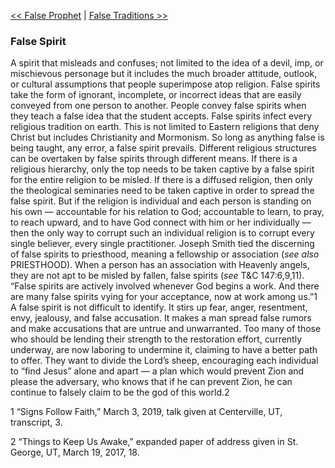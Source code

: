 [<< False Prophet](False%20Prophet.md)  |  [False Traditions >>](False%20Traditions.md)

### False Spirit
A spirit that misleads and confuses; not limited to the idea of a devil, imp, or mischievous personage but it includes the much broader attitude, outlook, or cultural assumptions that people superimpose atop religion. False spirits take the form of ignorant, incomplete, or incorrect ideas that are easily conveyed from one person to another. People convey false spirits when they teach a false idea that the student accepts. False spirits infect every religious tradition on earth. This is not limited to Eastern religions that deny Christ but includes Christianity and Mormonism. So long as anything false is being taught, any error, a false spirit prevails. Different religious structures can be overtaken by false spirits through different means. If there is a religious hierarchy, only the top needs to be taken captive by a false spirit for the entire religion to be misled. If there is a diffused religion, then only the theological seminaries need to be taken captive in order to spread the false spirit. But if the religion is individual and each person is standing on his own — accountable for his relation to God; accountable to learn, to pray, to reach upward, and to have God connect with him or her individually — then the only way to corrupt such an individual religion is to corrupt every single believer, every single practitioner. Joseph Smith tied the discerning of false spirits to priesthood, meaning a fellowship or association (*see also* PRIESTHOOD). When a person has an association with Heavenly angels, they are not apt to be misled by fallen, false spirits (*see* T&C 147:6,9,11). “False spirits are actively involved whenever God begins a work. And there are many false spirits vying for your acceptance, now at work among us.”1 A false spirit is not difficult to identify. It stirs up fear, anger, resentment, envy, jealousy, and false accusation. It makes a man spread false rumors and make accusations that are untrue and unwarranted. Too many of those who should be lending their strength to the restoration effort, currently underway, are now laboring to undermine it, claiming to have a better path to offer. They want to divide the Lord’s sheep, encouraging each individual to “find Jesus” alone and apart — a plan which would prevent Zion and please the adversary, who knows that if he can prevent Zion, he can continue to falsely claim to be the god of this world.2



1 “Signs Follow Faith,” March 3, 2019, talk given at Centerville, UT, transcript, 3.


2 “Things to Keep Us Awake,” expanded paper of address given in St. George, UT, March 19, 2017, 18.